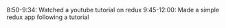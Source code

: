 8:50-9:34: Watched a youtube tutorial on redux
9:45-12:00: Made a simple redux app following a tutorial
